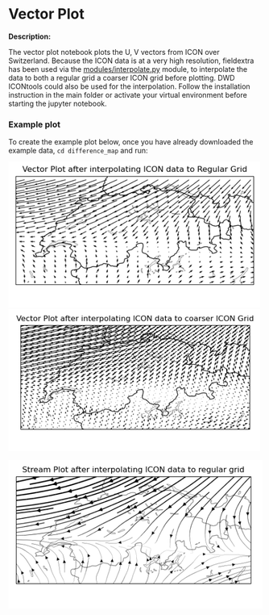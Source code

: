 # Vector Plot

**Description:**

The vector plot notebook plots the U, V vectors from ICON over Switzerland. Because the ICON data is at a very high resolution, fieldextra has been used via the [modules/interpolate.py](/modules/interpolate.py) module, to interpolate the data to both a regular grid a coarser ICON grid before plotting. DWD ICONtools could also be used for the interpolation. Follow the installation instruction in the main folder or activate your virtual environment before starting the jupyter notebook.

### Example plot 

To create the example plot below, once you have already downloaded the example data, `cd difference_map` and run:
    
<p float="left">
<img src=VectorPlot_Reg.png width="500"/>
<img src=VectorPlot_ICON.png width="500"/>
</p>    
<p align="center">
<img src=Vectorplot_Stream.png width="550"/>
</p>

